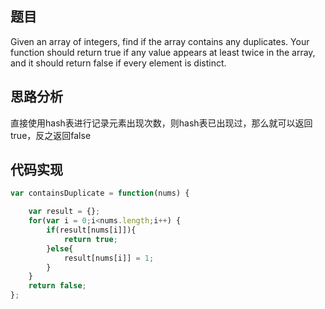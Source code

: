 ## 题目
Given an array of integers, find if the array contains any duplicates. Your function should return true if any value appears at least twice in the array, and it should return false if every element is distinct.

## 思路分析
直接使用hash表进行记录元素出现次数，则hash表已出现过，那么就可以返回true，反之返回false

## 代码实现
``` javascript
var containsDuplicate = function(nums) {

    var result = {};
    for(var i = 0;i<nums.length;i++) {
        if(result[nums[i]]){
            return true;
        }else{
            result[nums[i]] = 1;
        }
    }
    return false;
};
```
